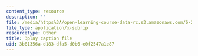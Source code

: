 ```yaml
---
content_type: resource
description: ''
file: /media/https%3A/open-learning-course-data-rc.s3.amazonaws.com/6-262-discrete-stochastic-processes-spring-2011/3b81356ad183dfa5d0b6e0f2547a1e87_7CYXy9J4Aao.srt
file_type: application/x-subrip
resourcetype: Other
title: 3play caption file
uid: 3b81356a-d183-dfa5-d0b6-e0f2547a1e87
---
```

